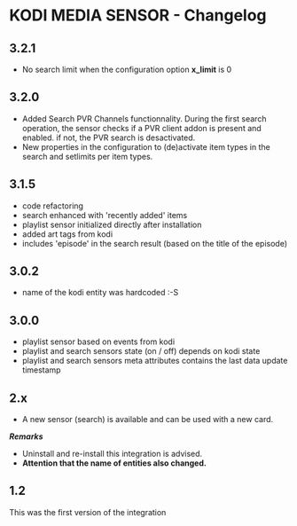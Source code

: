 # KODI MEDIA SENSOR - Changelog

## 3.2.1

* No search limit when the configuration option **x_limit** is 0

## 3.2.0

* Added Search PVR Channels functionnality. During the first search operation, the sensor checks if a PVR client addon is present and enabled. if not, the PVR search is desactivated.
* New properties in the configuration to (de)activate item types in the search and setlimits per item types.

## 3.1.5

* code refactoring
* search enhanced with 'recently added' items
* playlist sensor initialized directly after installation
* added art tags from kodi
* includes 'episode' in the search result (based on the title of the episode)

## 3.0.2

* name of the kodi entity was hardcoded :-S

## 3.0.0

* playlist sensor based on events from kodi
* playlist and search sensors state (on / off) depends on kodi state
* playlist and search sensors meta attributes contains the last data update timestamp

## 2.x

* A new sensor (search) is available and can be used with a new card.

***Remarks***

* Uninstall and re-install this integration is advised.
* **Attention that the name of entities also changed.**

## 1.2

This was the first version of the integration